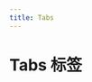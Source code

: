 ```yaml
---
title: Tabs
---
```

# Tabs 标签

<ClientOnly>
  <tabs-demo-1></tabs-demo-1>
  <tabs-demo-2></tabs-demo-2>
</ClientOnly>